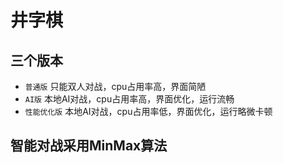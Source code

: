 # 井字棋

## 三个版本
- `普通版` 只能双人对战，cpu占用率高，界面简陋
- `AI版` 本地AI对战，cpu占用率高，界面优化，运行流畅
- `性能优化版` 本地AI对战，cpu占用率低，界面优化，运行略微卡顿

## 智能对战采用MinMax算法